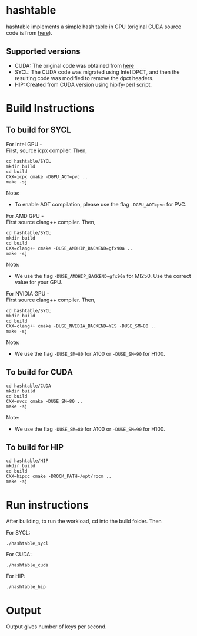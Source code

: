 # hashtable

hashtable implements a simple hash table in GPU (original CUDA source code is from [here](https://github.com/nosferalatu/SimpleGPUHashTable)).

## Supported versions

- CUDA: The original code was obtained from [here](https://github.com/nosferalatu/SimpleGPUHashTable)
- SYCL: The CUDA code was migrated using Intel DPCT, and then the resulting code was modified to remove the dpct headers.
- HIP: Created from CUDA version using hipify-perl script.


# Build Instructions

## To build for SYCL

For Intel GPU -  
First, source icpx compiler. Then,

```
cd hashtable/SYCL
mkdir build
cd build
CXX=icpx cmake -DGPU_AOT=pvc ..
make -sj
```
Note:
- To enable AOT compilation, please use the flag `-DGPU_AOT=pvc` for PVC.

For AMD GPU -  
First source clang++ compiler. Then,
```
cd hashtable/SYCL
mkdir build
cd build
CXX=clang++ cmake -DUSE_AMDHIP_BACKEND=gfx90a ..
make -sj
```
Note:
- We use the flag `-DUSE_AMDHIP_BACKEND=gfx90a` for MI250. Use the correct value for your GPU.

For NVIDIA GPU -  
First source clang++ compiler. Then,
```
cd hashtable/SYCL
mkdir build
cd build
CXX=clang++ cmake -DUSE_NVIDIA_BACKEND=YES -DUSE_SM=80 ..
make -sj
```
Note:
- We use the flag `-DUSE_SM=80` for A100 or `-DUSE_SM=90` for H100.

## To build for CUDA

```
cd hashtable/CUDA
mkdir build
cd build
CXX=nvcc cmake -DUSE_SM=80 ..
make -sj
```

Note:
- We use the flag `-DUSE_SM=80` for A100 or `-DUSE_SM=90` for H100.

## To build for HIP

```
cd hashtable/HIP
mkdir build
cd build
CXX=hipcc cmake -DROCM_PATH=/opt/rocm ..
make -sj
```

# Run instructions

After building, to run the workload, cd into the build folder. Then

For SYCL:
```
./hashtable_sycl
```
For CUDA:
```
./hashtable_cuda
```

For HIP:
```
./hashtable_hip
```

# Output

Output gives number of keys per second.